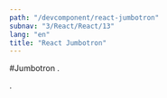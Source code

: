 ```yaml
---
path: "/devcomponent/react-jumbotron"
subnav: "3/React/React/13"
lang: "en"
title: "React Jumbotron"
---
```


#Jumbotron
.
<reactjumbotron1 />

.
<reactjumbotron2 />